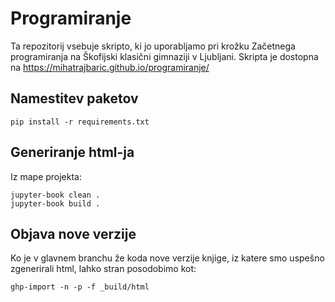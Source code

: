 # Programiranje

Ta repozitorij vsebuje skripto, ki jo uporabljamo pri krožku Začetnega programiranja na Škofijski klasični gimnaziji v Ljubljani. Skripta je dostopna na https://mihatrajbaric.github.io/programiranje/


## Namestitev paketov
```
pip install -r requirements.txt
```

## Generiranje html-ja
Iz mape projekta:
```
jupyter-book clean .
jupyter-book build .
```
## Objava nove verzije
Ko je v glavnem branchu že koda nove verzije knjige, iz katere smo uspešno zgenerirali html, lahko stran posodobimo kot:
```
ghp-import -n -p -f _build/html
```
